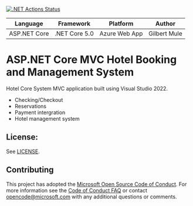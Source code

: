 [![.NET Actions Status](https://github.com/OptimusV7/AckberryHotelSystem/workflows/.NET/badge.svg)](https://github.com/OptimusV7/AckberryHotelSystem/actions)

| Language | Framework | Platform | Author |
| -------- | -------- |--------|--------|
| ASP.NET Core | .NET Core 5.0 | Azure Web App | Gilbert Mule


# ASP.NET Core MVC Hotel Booking and Management System 

Hotel Core System MVC application built using Visual Studio 2022.
- Checking/Checkout
- Reservations
- Payment intergration
- Hotel management system

## License:
See [LICENSE](LICENSE).


## Contributing
This project has adopted the [Microsoft Open Source Code of Conduct](https://opensource.microsoft.com/codeofconduct/).
For more information see the [Code of Conduct FAQ](https://opensource.microsoft.com/codeofconduct/faq/) or
contact [opencode@microsoft.com](mailto:opencode@microsoft.com) with any additional questions or comments.

